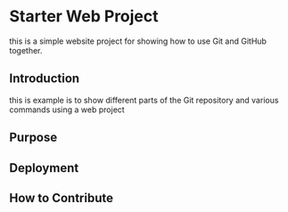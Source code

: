# Starter Web Project

this is a simple website project for showing how to use Git and GitHub together.
## Introduction

this is example is to show different parts of the Git repository and various commands using a web project

## Purpose

## Deployment

## How to Contribute